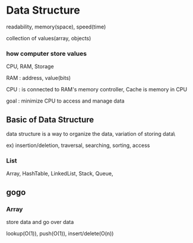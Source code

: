 # Data Structure

readability, memory(space), speed(time)

collection of values(array, objects)

### how computer store values
CPU, RAM, Storage

RAM : address, value(bits)

CPU : is connected to RAM's memory controller, Cache is memory in CPU

goal : minimize CPU to access and manage data

## Basic of Data Structure

data structure is a way to organize the data, variation of storing data\

ex) insertion/deletion, traversal, searching, sorting, access


### List
Array, HashTable, LinkedList, Stack, Queue, 

## gogo

### Array

store data and go over data

lookup(O(1)), push(O(1)), insert/delete(O(n))